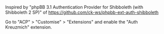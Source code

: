 Inspired by "phpBB 3.1 Authentication Provider for Shibboleth (with Shibboleth 2 SP)" of https://github.com/ck-ws/phpbb-ext-auth-shibboleth

Go to "ACP" > "Customise" > "Extensions" and enable the "Auth Kreuzmich" extension.
